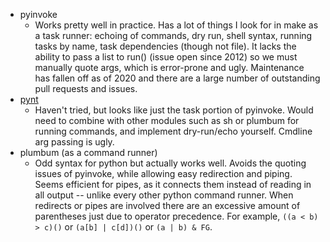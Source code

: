 - pyinvoke
  - Works pretty well in practice. Has a lot of things I look for in
    make as a task runner: echoing of commands, dry run, shell syntax, running
    tasks by name, task dependencies (though not file). It lacks the ability to
    pass a list to run() (issue open since 2012) so we must manually quote args,
    which is error-prone and ugly. Maintenance has fallen off as of 2020 and
    there are a large number of outstanding pull requests and issues. 
- [pynt](https://github.com/rags/pynt)
  - Haven't tried, but looks like just the task portion of pyinvoke. Would
    need to combine with other modules such as sh or plumbum for running
    commands, and implement dry-run/echo yourself. Cmdline arg passing is ugly.
- plumbum (as a command runner) 
  - Odd syntax for python but actually works well.
    Avoids the quoting issues of pyinvoke, while allowing easy redirection and
    piping. Seems efficient for pipes, as it connects them instead of reading in
    all output -- unlike every other python command runner. When redirects or
    pipes are involved there are an excessive amount of parentheses just 
    due to operator precedence. For example, `((a < b) > c)()` or `(a[b] | c[d])()`
    or `(a | b) & FG`.
